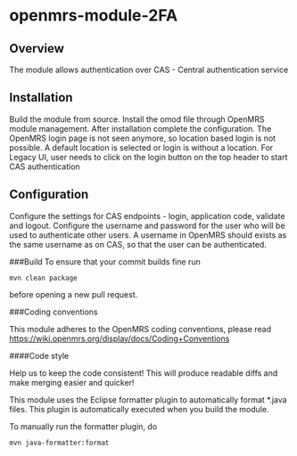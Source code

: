 # openmrs-module-2FA

## Overview
The module allows authentication over CAS - Central authentication service

## Installation
Build the module from source. Install the omod file through OpenMRS module management. 
After installation complete the configuration. The OpenMRS login page is not seen anymore, 
so location based login is not possible. A default location is selected or login is without a location. 
For Legacy UI, user needs to click on the login button on the top header to start CAS authentication

## Configuration
Configure the settings for CAS endpoints - login, application code, validate and logout. 
Configure the username and password for the user who will be used to authenticate other users.
A username in OpenMRS should exists as the same username as on CAS, so that the user can be authenticated.

###Build
To ensure that your commit builds fine run
```
mvn clean package
```
before opening a new pull request.

###Coding conventions

This module adheres to the OpenMRS coding conventions, please read
https://wiki.openmrs.org/display/docs/Coding+Conventions

####Code style

Help us to keep the code consistent!
This will produce readable diffs and make merging easier and quicker!

This module uses the Eclipse formatter plugin to automatically format *.java
files. This plugin is automatically executed when you build the module.

To manually run the formatter plugin, do
```
mvn java-formatter:format
```



